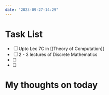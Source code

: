 ```yaml
---
date: "2023-09-27-14:29"
---
```


# Task List

- [ ] Upto Lec 7C in [[Theory of Computation]]
- [ ] 2 - 3 lectures of Discrete Mathematics
- [ ] 
- [ ] 

# My thoughts on today


